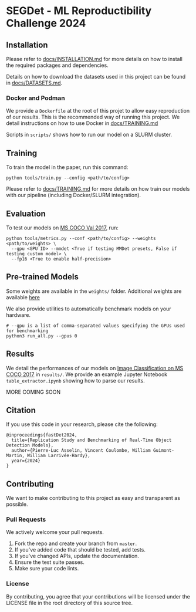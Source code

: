# SEGDet - ML Reproductibility Challenge 2024

## Installation

Please refer to [docs/INSTALLATION.md](docs/INSTALLATION.md) for more details on how to install the required packages and dependencies.

Details on how to download the datasets used in this project can be found in [docs/DATASETS.md](docs/DATASETS.md).

### Docker and Podman

We provide a `Dockerfile` at the root of this projet to allow easy reproduction of our results.
This is the recommended way of running this project.
We detail instructions on how to use Docker in [docs/TRAINING.md](docs/TRAINING.md)

Scripts in `scripts/` shows how to run our model on a SLURM cluster.

## Training

To train the model in the paper, run this command:

```shell
python tools/train.py --config <path/to/config>
```

Please refer to [docs/TRAINING.md](docs/TRAINING.md) for more details on how train our models with our pipeline (including Docker/SLURM integration).

## Evaluation

To test our models on [MS COCO Val 2017](https://cocodataset.org/#download), run:

```shell
python tools/metrics.py --conf <path/to/config> --weights <path/to/weights> \
  --gpu <GPU ID> --mmdet <True if testing MMDet presets, False if testing custom model> \
  --fp16 <True to enable half-precision>
```

## Pre-trained Models

Some weights are available in the `weights/` folder.
Additional weights are available [here](https://drive.google.com/drive/folders/1wBi9-aDgOgOUS0r54mH29C57rr5hZXWR?usp=sharing)

We also provide utilities to automatically benchmark models on your hardware.

```
# --gpu is a list of comma-separated values specifying the GPUs used for benchmarking
python3 run_all.py --gpus 0
```

## Results

We detail the performances of our models on [Image Classification on MS COCO 2017](https://cocodataset.org/#home) in `results/`.
We provide an example Jupyter Notebook `table_extractor.ipynb` showing how to parse our results.

<!---| Model name         | Top 1 Accuracy  | Top 5 Accuracy |-->
<!---| ------------------ |---------------- | -------------- |-->
<!---| My awesome model   |     85%         |      95%       |-->

MORE COMING SOON

## Citation

If you use this code in your research, please cite the following:

```
@inproceedings{fastDet2024,
  title={Replication Study and Benchmarking of Real-Time Object Detection Models},
  author={Pierre-Luc Asselin, Vincent Coulombe, William Guimont-Martin, William Larrivée-Hardy},
  year={2024}
}
```

## Contributing

We want to make contributing to this project as easy and transparent as possible.

### Pull Requests
We actively welcome your pull requests.

1. Fork the repo and create your branch from `master`.
2. If you've added code that should be tested, add tests.
3. If you've changed APIs, update the documentation.
4. Ensure the test suite passes.
5. Make sure your code lints.

### License
By contributing, you agree that your contributions will be licensed
under the LICENSE file in the root directory of this source tree.
